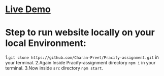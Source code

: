 # [Live Demo](https://heuristic-jackson-89c0f4.netlify.app/)

# Step to run website locally on your local Environment:
1.`git clone https://github.com/Charan-Preet/Pracify-assignment.git` in your terminal.
2.Again Inside Pracify-assignment directory `npm i` in your terminal.
3.Now inside `src` directory `npm start`.
